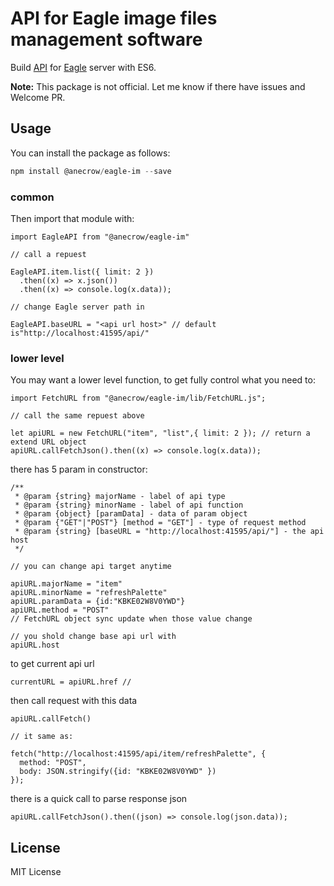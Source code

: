 # API for **Eagle** image files management software

Build [API](https://api.eagle.cool/) for [Eagle](https://eagle.cool/) server with ES6.

**Note:** This package is not official. Let me know if there have issues and Welcome PR.

## Usage

You can install the package as follows:

```Powershell
npm install @anecrow/eagle-im --save
```

### common

Then import that module with:

```ES6
import EagleAPI from "@anecrow/eagle-im"

// call a repuest

EagleAPI.item.list({ limit: 2 })
  .then((x) => x.json())
  .then((x) => console.log(x.data));

// change Eagle server path in

EagleAPI.baseURL = "<api url host>" // default is"http://localhost:41595/api/"
```

### lower level

You may want a lower level function, to get fully control what you need to:

```ES6
import FetchURL from "@anecrow/eagle-im/lib/FetchURL.js";

// call the same repuest above

let apiURL = new FetchURL("item", "list",{ limit: 2 }); // return a extend URL object
apiURL.callFetchJson().then((x) => console.log(x.data));
```

there has 5 param in constructor:

```ES6
/**
 * @param {string} majorName - label of api type
 * @param {string} minorName - label of api function
 * @param {object} [paramData] - data of param object
 * @param {"GET"|"POST"} [method = "GET"] - type of request method
 * @param {string} [baseURL = "http://localhost:41595/api/"] - the api host
 */

// you can change api target anytime

apiURL.majorName = "item"
apiURL.minorName = "refreshPalette"
apiURL.paramData = {id:"KBKE02W8V0YWD"}
apiURL.method = "POST"
// FetchURL object sync update when those value change

// you shold change base api url with
apiURL.host
```

to get current api url

```ES6
currentURL = apiURL.href // 
```

then call request with this data

```ES6
apiURL.callFetch()

// it same as:

fetch("http://localhost:41595/api/item/refreshPalette", {
  method: "POST",
  body: JSON.stringify({id: "KBKE02W8V0YWD" })
});
```

there is a quick call to parse response json

```ES6
apiURL.callFetchJson().then((json) => console.log(json.data));
```

## License

MIT License
